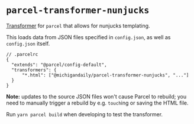 # `parcel-transformer-nunjucks`

[Transformer](https://parceljs.org/plugin-system/transformer/) for `parcel` that
allows for nunjucks templating.

This loads data from JSON files specified in `config.json`, as well as
`config.json` itself.

```json5
// .parcelrc
{
  "extends": "@parcel/config-default",
  "transformers": {
      "*.html": ["@michigandaily/parcel-transformer-nunjucks", "..."]
  }
}
```

**Note:** updates to the source JSON files won't cause Parcel to rebuild; you
need to manually trigger a rebuild by e.g. `touch`ing or saving the HTML file.

Run `yarn parcel build` when developing to test the transformer.
